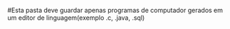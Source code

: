 #Esta pasta deve guardar apenas programas de computador gerados em um editor de linguagem(exemplo .c, .java, .sql)
